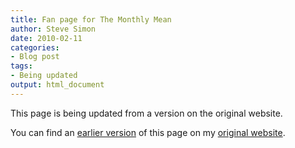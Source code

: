 ```yaml
---
title: Fan page for The Monthly Mean
author: Steve Simon
date: 2010-02-11
categories:
- Blog post
tags:
- Being updated
output: html_document
---
```


This page is being updated from a version on the original website.

<!---More--->

You can find an [earlier version](http://www.pmean.com/10/FanPage.html) of this page on my [original website](http://www.pmean.com/original_site.html).
